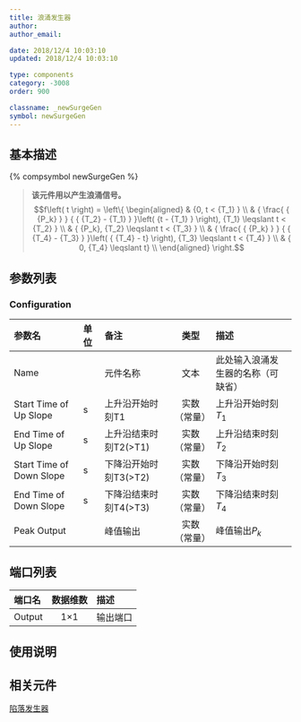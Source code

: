 ```yaml
---
title: 浪涌发生器
author: 
author_email:

date: 2018/12/4 10:03:10
updated: 2018/12/4 10:03:10

type: components
category: -3008
order: 900

classname: _newSurgeGen
symbol: newSurgeGen
---
```

## 基本描述
{% compsymbol newSurgeGen %}

> **该元件用以产生浪涌信号。** 
> $$f\left( t \right) = \left\{ \begin{aligned}
> & {0, t < {T_1} } \\
> & { \frac{ { {P_k} } } { { {T_2} - {T_1} } }\left( {t - {T_1} } \right), {T_1} \leqslant t < {T_2} } \\
> & { {P_k}, {T_2} \leqslant t < {T_3} } \\
> & { \frac{ { {P_k} } } { { {T_4} - {T_3} } }\left( { {T_4} - t} \right), {T_3} \leqslant t < {T_4} } \\
> & { 0, {T_4} \leqslant t} \\ 
> \end{aligned} \right.$$ 

## 参数列表
### Configuration
| 参数名 | 单位 | 备注 | 类型 | 描述 |
| :--- | :--- | :--- | :--: | :--- |
| Name |  | 元件名称 | 文本 | 此处输入浪涌发生器的名称（可缺省） |
| Start Time of Up Slope | s | 上升沿开始时刻T1 | 实数（常量） | 上升沿开始时刻$T_1$  |
| End Time of Up Slope | s | 上升沿结束时刻T2(>T1) | 实数（常量） | 上升沿结束时刻$T_2$ |
| Start Time of Down Slope | s | 下降沿开始时刻T3(>T2) | 实数（常量） | 下降沿开始时刻$T_3$ |
| End Time of Down Slope | s | 下降沿结束时刻T4(>T3) | 实数（常量） | 下降沿结束时刻$T_4$ |
| Peak Output |  | 峰值输出 | 实数（常量） | 峰值输出$P_k$ |

 
## 端口列表

| 端口名 | 数据维数 | 描述 |
| :--- | :--:  | :--- |
| Output | 1×1 |输出端口 |
 
## 使用说明



## 相关元件

[陷落发生器](comp_newDropGen.md)
